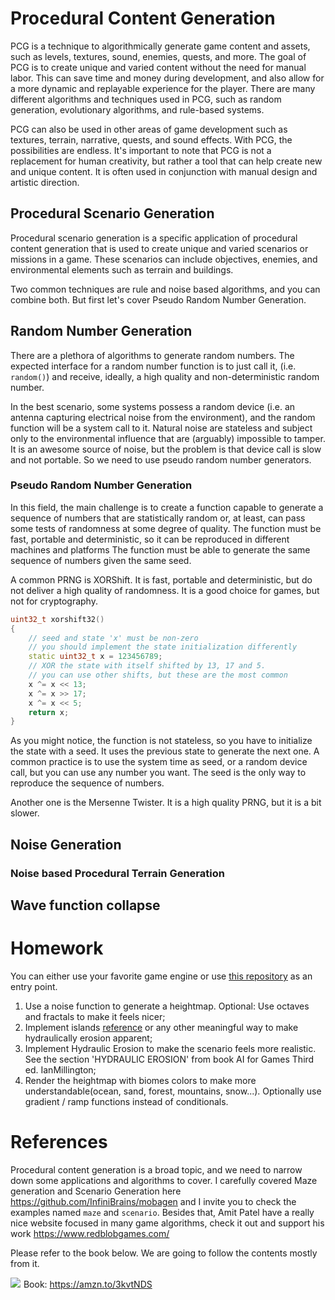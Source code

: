 # Procedural Content Generation

PCG is a technique to algorithmically generate game content and assets, such as levels, textures, sound, enemies, quests, and more. The goal of PCG is to create unique and varied content without the need for manual labor. This can save time and money during development, and also allow for a more dynamic and replayable experience for the player. There are many different algorithms and techniques used in PCG, such as random generation, evolutionary algorithms, and rule-based systems.

PCG can also be used in other areas of game development such as textures, terrain, narrative, quests, and sound effects. With PCG, the possibilities are endless. It's important to note that PCG is not a replacement for human creativity, but rather a tool that can help create new and unique content. It is often used in conjunction with manual design and artistic direction.

## Procedural Scenario Generation

Procedural scenario generation is a specific application of procedural content generation that is used to create unique and varied scenarios or missions in a game. These scenarios can include objectives, enemies, and environmental elements such as terrain and buildings.

Two common techniques are rule and noise based algorithms, and you can combine both. But first let's cover Pseudo Random Number Generation.

## Random Number Generation

There are a plethora of algorithms to generate random numbers. The expected interface for a random number function is to just call it, (i.e. `random()`) and receive, ideally, a high quality and non-deterministic random number. 

In the best scenario, some systems possess a random device (i.e. an antenna capturing electrical noise from the environment), and the random function will be a system call to it. Natural noise are stateless and subject only to the environmental influence that are (arguably) impossible to tamper. It is an awesome source of noise, but the problem is that device call is slow and not portable. So we need to use pseudo random number generators.

### Pseudo Random Number Generation

In this field, the main challenge is to create a function capable to generate a sequence of numbers that are statistically random or, at least, can pass some tests of randomness at some degree of quality. The function must be fast, portable and deterministic, so it can be reproduced in different machines and platforms The function must be able to generate the same sequence of numbers given the same seed.

A common PRNG is XORShift. It is fast, portable and deterministic, but do not deliver a high quality of randomness. It is a good choice for games, but not for cryptography.

```cpp
uint32_t xorshift32()
{
    // seed and state 'x' must be non-zero
    // you should implement the state initialization differently
    static uint32_t x = 123456789;
    // XOR the state with itself shifted by 13, 17 and 5.
    // you can use other shifts, but these are the most common
    x ^= x << 13;
    x ^= x >> 17;
    x ^= x << 5;
    return x;
}
```

As you might notice, the function is not stateless, so you have to initialize the state with a seed. It uses the previous state to generate the next one. A common practice is to use the system time as seed, or a random device call, but you can use any number you want. The seed is the only way to reproduce the sequence of numbers.

Another one is the Mersenne Twister. It is a high quality PRNG, but it is a bit slower.


## Noise Generation

### Noise based Procedural Terrain Generation

## Wave function collapse

# Homework

You can either use your favorite game engine or use [this repository](https://github.com/InfiniBrains/mobagen/tree/master/examples/scenario) as an entry point.
1. Use a noise function to generate a heightmap. Optional: Use octaves and fractals to make it feels nicer;
2. Implement islands [reference](https://www.redblobgames.com/maps/terrain-from-noise/#islands) or any other meaningful way to make hydraulically erosion apparent;
3. Implement Hydraulic Erosion to make the scenario feels more realistic. See the section 'HYDRAULIC EROSION' from book AI for Games Third ed. IanMillington;
4. Render the heightmap with biomes colors to make more understandable(ocean, sand, forest, mountains, snow...). Optionally use gradient / ramp functions instead of conditionals.

# References
Procedural content generation is a broad topic, and we need to narrow down some applications and algorithms to cover. I carefully covered Maze generation and Scenario Generation here https://github.com/InfiniBrains/mobagen and I invite you to check the examples named `maze` and `scenario`. Besides that, Amit Patel have a really nice website focused in many game algorithms, check it out and support his work https://www.redblobgames.com/

Please refer to the book below. We are going to follow the contents mostly from it.

<a href="https://www.amazon.com/AI-Games-Third-Ian-Millington/dp/0367670569?hvadid=509062326676&hvpos=&hvnetw=g&hvrand=14550697854366430846&hvpone=&hvptwo=&hvqmt=&hvdev=c&hvdvcmdl=&hvlocint=&hvlocphy=9003006&hvtargid=pla-946782971463&psc=1&linkCode=li2&tag=tolstenko-20&linkId=e9ea9d7c2c4131719ef523890cd3d5db&language=en_US&ref_=as_li_ss_il" target="_blank"><img border="0" src="//ws-na.amazon-adsystem.com/widgets/q?_encoding=UTF8&ASIN=0367670569&Format=_SL160_&ID=AsinImage&MarketPlace=US&ServiceVersion=20070822&WS=1&tag=tolstenko-20&language=en_US" ></a><img src="https://ir-na.amazon-adsystem.com/e/ir?t=tolstenko-20&language=en_US&l=li2&o=1&a=0367670569" width="1" height="1" border="0" alt="" style="border:none !important; margin:0px !important;" />
Book: https://amzn.to/3kvtNDS